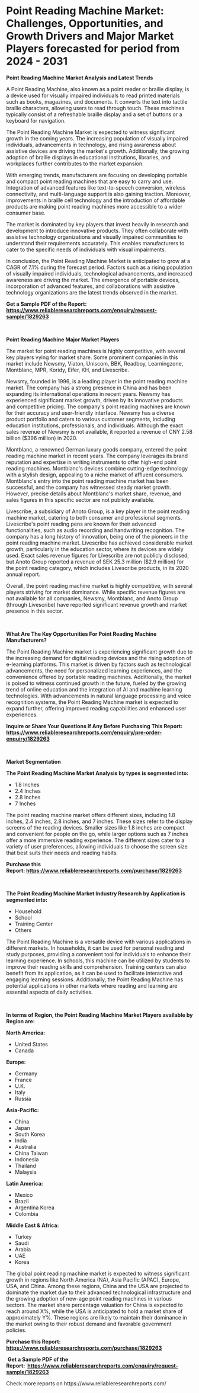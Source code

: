 <p><h1>Point Reading Machine Market: Challenges, Opportunities, and Growth Drivers and Major Market Players forecasted for period from 2024 - 2031</h1></p><p><strong>Point Reading Machine Market Analysis and Latest Trends</strong></p>
<p><p>A Point Reading Machine, also known as a point reader or braille display, is a device used for visually impaired individuals to read printed materials such as books, magazines, and documents. It converts the text into tactile braille characters, allowing users to read through touch. These machines typically consist of a refreshable braille display and a set of buttons or a keyboard for navigation.</p><p>The Point Reading Machine Market is expected to witness significant growth in the coming years. The increasing population of visually impaired individuals, advancements in technology, and rising awareness about assistive devices are driving the market's growth. Additionally, the growing adoption of braille displays in educational institutions, libraries, and workplaces further contributes to the market expansion.</p><p>With emerging trends, manufacturers are focusing on developing portable and compact point reading machines that are easy to carry and use. Integration of advanced features like text-to-speech conversion, wireless connectivity, and multi-language support is also gaining traction. Moreover, improvements in braille cell technology and the introduction of affordable products are making point reading machines more accessible to a wider consumer base.</p><p>The market is dominated by key players that invest heavily in research and development to introduce innovative products. They often collaborate with assistive technology organizations and visually impaired communities to understand their requirements accurately. This enables manufacturers to cater to the specific needs of individuals with visual impairments.</p><p>In conclusion, the Point Reading Machine Market is anticipated to grow at a CAGR of 7.1% during the forecast period. Factors such as a rising population of visually impaired individuals, technological advancements, and increased awareness are driving the market. The emergence of portable devices, incorporation of advanced features, and collaborations with assistive technology organizations are the latest trends observed in the market.</p></p>
<p><strong>Get a Sample PDF of the Report:&nbsp; <a href="https://www.reliableresearchreports.com/enquiry/request-sample/1829263">https://www.reliableresearchreports.com/enquiry/request-sample/1829263</a></strong></p>
<p>&nbsp;</p>
<p><strong>Point Reading Machine Major Market Players</strong></p>
<p><p>The market for point reading machines is highly competitive, with several key players vying for market share. Some prominent companies in this market include Newsmy, Viaton, Uniscom, BBK, Readboy, Learningzone, Montblanc, MPR, Koridy, Eifer, KH, and Livescribe.</p><p>Newsmy, founded in 1996, is a leading player in the point reading machine market. The company has a strong presence in China and has been expanding its international operations in recent years. Newsmy has experienced significant market growth, driven by its innovative products and competitive pricing. The company's point reading machines are known for their accuracy and user-friendly interface. Newsmy has a diverse product portfolio and caters to various customer segments, including education institutions, professionals, and individuals. Although the exact sales revenue of Newsmy is not available, it reported a revenue of CNY 2.58 billion ($396 million) in 2020.</p><p>Montblanc, a renowned German luxury goods company, entered the point reading machine market in recent years. The company leverages its brand reputation and expertise in writing instruments to offer high-end point reading machines. Montblanc's devices combine cutting-edge technology with a stylish design, appealing to a niche market of affluent consumers. Montblanc's entry into the point reading machine market has been successful, and the company has witnessed steady market growth. However, precise details about Montblanc's market share, revenue, and sales figures in this specific sector are not publicly available.</p><p>Livescribe, a subsidiary of Anoto Group, is a key player in the point reading machine market, catering to both consumer and professional segments. Livescribe's point reading pens are known for their advanced functionalities, such as audio recording and handwriting recognition. The company has a long history of innovation, being one of the pioneers in the point reading machine market. Livescribe has achieved considerable market growth, particularly in the education sector, where its devices are widely used. Exact sales revenue figures for Livescribe are not publicly disclosed, but Anoto Group reported a revenue of SEK 25.3 million ($2.9 million) for the point reading category, which includes Livescribe products, in its 2020 annual report.</p><p>Overall, the point reading machine market is highly competitive, with several players striving for market dominance. While specific revenue figures are not available for all companies, Newsmy, Montblanc, and Anoto Group (through Livescribe) have reported significant revenue growth and market presence in this sector.</p></p>
<p>&nbsp;</p>
<p><strong>What Are The Key Opportunities For Point Reading Machine Manufacturers?</strong></p>
<p><p>The Point Reading Machine market is experiencing significant growth due to the increasing demand for digital reading devices and the rising adoption of e-learning platforms. This market is driven by factors such as technological advancements, the need for personalized learning experiences, and the convenience offered by portable reading machines. Additionally, the market is poised to witness continued growth in the future, fueled by the growing trend of online education and the integration of AI and machine learning technologies. With advancements in natural language processing and voice recognition systems, the Point Reading Machine market is expected to expand further, offering improved reading capabilities and enhanced user experiences.</p></p>
<p><strong>Inquire or Share Your Questions If Any Before Purchasing This Report: <a href="https://www.reliableresearchreports.com/enquiry/pre-order-enquiry/1829263">https://www.reliableresearchreports.com/enquiry/pre-order-enquiry/1829263</a></strong></p>
<p>&nbsp;</p>
<p><strong>Market Segmentation</strong></p>
<p><strong>The Point Reading Machine Market Analysis by types is segmented into:</strong></p>
<p><ul><li>1.8 Inches</li><li>2.4 Inches</li><li>2.8 Inches</li><li>7 Inches</li></ul></p>
<p><p>The point reading machine market offers different sizes, including 1.8 inches, 2.4 inches, 2.8 inches, and 7 inches. These sizes refer to the display screens of the reading devices. Smaller sizes like 1.8 inches are compact and convenient for people on the go, while larger options such as 7 inches offer a more immersive reading experience. The different sizes cater to a variety of user preferences, allowing individuals to choose the screen size that best suits their needs and reading habits.</p></p>
<p><strong>Purchase this Report:&nbsp;<a href="https://www.reliableresearchreports.com/purchase/1829263">https://www.reliableresearchreports.com/purchase/1829263</a></strong></p>
<p>&nbsp;</p>
<p><strong>The Point Reading Machine Market Industry Research by Application is segmented into:</strong></p>
<p><ul><li>Household</li><li>School</li><li>Training Center</li><li>Others</li></ul></p>
<p><p>The Point Reading Machine is a versatile device with various applications in different markets. In households, it can be used for personal reading and study purposes, providing a convenient tool for individuals to enhance their learning experience. In schools, this machine can be utilized by students to improve their reading skills and comprehension. Training centers can also benefit from its application, as it can be used to facilitate interactive and engaging learning sessions. Additionally, the Point Reading Machine has potential applications in other markets where reading and learning are essential aspects of daily activities.</p></p>
<p>&nbsp;</p>
<p><strong>In terms of Region, the Point Reading Machine Market Players available by Region are:</strong></p>
<p>
    <p> <strong> North America: </strong>
        <ul>
            <li>United States</li>
            <li>Canada</li>
        </ul>
        </p> 
    <p> <strong> Europe: </strong>
        <ul>
            <li>Germany</li>
            <li>France</li>
            <li>U.K.</li>
            <li>Italy</li>
            <li>Russia</li>
        </ul>
        </p> 
    <p> <strong> Asia-Pacific: </strong>
        <ul>
            <li>China</li>
            <li>Japan</li>
            <li>South Korea</li>
            <li>India</li>
            <li>Australia</li>
            <li>China Taiwan</li>
            <li>Indonesia</li>
            <li>Thailand</li>
            <li>Malaysia</li>
        </ul>
        </p> 
    <p> <strong> Latin America: </strong>
        <ul>
            <li>Mexico</li>
            <li>Brazil</li>
            <li>Argentina Korea</li>
            <li>Colombia</li>
        </ul>
        </p> 
    <p> <strong> Middle East & Africa: </strong>
        <ul>
            <li>Turkey</li>
            <li>Saudi</li>
            <li>Arabia</li>
            <li>UAE</li>
            <li>Korea</li>
        </ul>
    </p>
    </p>
<p><p>The global point reading machine market is expected to witness significant growth in regions like North America (NA), Asia Pacific (APAC), Europe, USA, and China. Among these regions, China and the USA are projected to dominate the market due to their advanced technological infrastructure and the growing adoption of new-age point reading machines in various sectors. The market share percentage valuation for China is expected to reach around X%, while the USA is anticipated to hold a market share of approximately Y%. These regions are likely to maintain their dominance in the market owing to their robust demand and favorable government policies.</p></p>
<p><strong>Purchase this Report: <a href="https://www.reliableresearchreports.com/purchase/1829263">https://www.reliableresearchreports.com/purchase/1829263</a></strong></p>
<p>&nbsp;<strong>Get a Sample PDF of the Report:&nbsp;&nbsp;<a href="https://www.reliableresearchreports.com/enquiry/request-sample/1829263">https://www.reliableresearchreports.com/enquiry/request-sample/1829263</a></strong></p>
<p><strong></strong></p>
<p>Check more reports on https://www.reliableresearchreports.com/</p>
